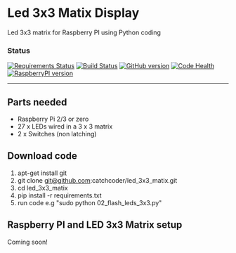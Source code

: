 # Led 3x3 Matix Display
Led 3x3 matrix for Raspberry PI using Python coding

### Status
[![Requirements Status](https://requires.io/github/catchcoder/led_3x3_matix/requirements.svg?branch=master)](https://requires.io/github/catchcoder/led_3x3_matix/requirements/?branch=master)
[![Build Status](https://travis-ci.org/catchcoder/led_3x3_matix.svg?branch=master)](https://travis-ci.org/catchcoder/led_3x3_matix)
[![GitHub version](https://badge.fury.io/gh/catchcoder%2Fled_3x3_matix.svg)](https://badge.fury.io/gh/catchcoder%2Fled_3x3_matix)
[![Code Health](https://landscape.io/github/catchcoder/led_3x3_matix/master/landscape.svg?style=flat)](https://landscape.io/github/catchcoder/led_3x3_matix/master)
[![RaspberryPI version](https://img.shields.io/badge/Raspberry%20PI%20-2%2C%203%20and%20Zero-ff69b4.svg)]()

---

## Parts needed

* Raspberry Pi 2/3 or zero
* 27 x LEDs wired in a 3 x 3 matrix
*  2 x Switches (non latching)

## Download code

1. apt-get install git
2. git clone git@github.com:catchcoder/led_3x3_matix.git
3. cd led_3x3_matix
4. pip install -r requirements.txt
5. run code e.g "sudo python 02_flash_leds_3x3.py"

## Raspberry PI and LED 3x3 Matrix setup

Coming soon!
